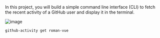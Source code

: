 In this project, you will build a simple command line interface (CLI) to fetch the recent activity of a GitHub user and display it in the terminal.

![image](https://github.com/user-attachments/assets/551a3362-14cb-4d70-9c0e-3e3dc3e545aa)

```
github-activity get roman-vue
```
